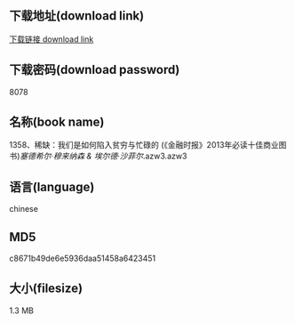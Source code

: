 ## 下载地址(download link)
[下载链接 download link](https://voluble-croquembouche-d321dc.netlify.app/?s=1358%E3%80%81%E7%A8%80%E7%BC%BA%EF%BC%9A%E6%88%91%E4%BB%AC%E6%98%AF%E5%A6%82%E4%BD%95%E9%99%B7%E5%85%A5%E8%B4%AB%E7%A9%B7%E4%B8%8E%E5%BF%99%E7%A2%8C%E7%9A%84+%28%E3%80%8A%E9%87%91%E8%9E%8D%E6%97%B6%E6%8A%A5%E3%80%8B2013%E5%B9%B4%E5%BF%85%E8%AF%BB%E5%8D%81%E4%BD%B3%E5%95%86%E4%B8%9A%E5%9B%BE%E4%B9%A6%29_%E5%A1%9E%E5%BE%B7%E5%B8%8C%E5%B0%94%C2%B7%E7%A9%86%E6%9D%A5%E7%BA%B3%E6%A3%AE+%26+%E5%9F%83%E5%B0%94%E5%BE%B7%C2%B7%E6%B2%99%E8%8F%B2%E5%B0%94_.azw3)

## 下载密码(download password)
8078

## 名称(book name)
1358、稀缺：我们是如何陷入贫穷与忙碌的 (《金融时报》2013年必读十佳商业图书)_塞德希尔·穆来纳森 & 埃尔德·沙菲尔_.azw3.azw3

## 语言(language)
chinese

## MD5
c8671b49de6e5936daa51458a6423451

## 大小(filesize)
1.3 MB
